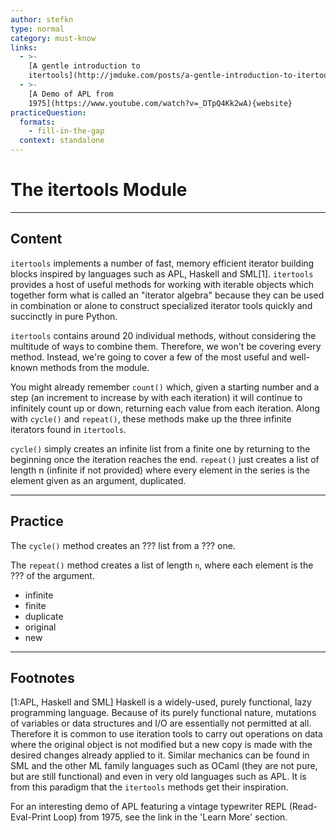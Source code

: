 ```yaml
---
author: stefkn
type: normal
category: must-know
links:
  - >-
    [A gentle introduction to
    itertools](http://jmduke.com/posts/a-gentle-introduction-to-itertools/){website}
  - >-
    [A Demo of APL from
    1975](https://www.youtube.com/watch?v=_DTpQ4Kk2wA){website}
practiceQuestion:
  formats:
    - fill-in-the-gap
  context: standalone
---
```


# The itertools Module


---

## Content

`itertools` implements a number of fast, memory efficient iterator building blocks inspired by languages such as APL, Haskell and SML[1]. `itertools` provides a host of useful methods for working with iterable objects which together form what is called an "iterator algebra" because they can be used in combination or alone to construct specialized iterator tools quickly and succinctly in pure Python.

`itertools` contains around 20 individual methods, without considering the multitude of ways to combine them. Therefore, we won't be covering every method. Instead, we're going to cover a few of the most useful and well-known methods from the module.

You might already remember `count()` which, given a starting number and a step (an increment to increase by with each iteration) it will continue to infinitely count up or down, returning each value from each iteration. Along with `cycle()` and `repeat()`, these methods make up the three infinite iterators found in `itertools`.

`cycle()` simply creates an infinite list from a finite one by returning to the beginning once the iteration reaches the end. `repeat()` just creates a list of length n (infinite if not provided) where every element in the series is the element given as an argument, duplicated.


---

## Practice

The `cycle()` method creates an ??? list from a ??? one.

The `repeat()` method creates a list of length `n`, where each element is the ??? of the argument.

- infinite
- finite
- duplicate
- original
- new


---

## Footnotes

[1:APL, Haskell and SML]
Haskell is a widely-used, purely functional, lazy programming language. Because of its purely functional nature, mutations of variables or data structures and I/O are essentially not permitted at all. Therefore it is common to use iteration tools to carry out operations on data where the original object is not modified but a new copy is made with the desired changes already applied to it. Similar mechanics can be found in SML and the other ML family languages such as OCaml (they are not pure, but are still functional) and even in very old languages such as APL. It is from this paradigm that the `itertools` methods get their inspiration.

For an interesting demo of APL featuring a vintage typewriter REPL (Read-Eval-Print Loop) from 1975, see the link in the 'Learn More' section.
 
